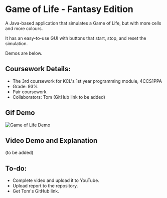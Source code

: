 # Game of Life - Fantasy Edition

A Java-based application that simulates a Game of Life, but with more cells and more colours.

It has an easy-to-use GUI with buttons that start, stop, and reset the simulation.

Demos are below.

## Coursework Details:
- The 3rd coursework for KCL's 1st year programming module, 4CCS1PPA
- Grade: 93%
- Pair coursework
- Collaborators: Tom (GitHub link to be added)

## Gif Demo
![Game of Life Demo](https://i.imgur.com/FdTe8HA.gif)

## Video Demo and Explanation
(to be added)

## To-do:
- Complete video and upload it to YouTube.
- Upload report to the repository.
- Get Tom's GitHub link.
